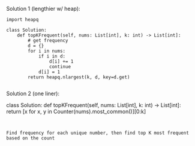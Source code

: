 Solution 1 (lengthier w/ heap):
```
import heapq

class Solution:
    def topKFrequent(self, nums: List[int], k: int) -> List[int]:
        # get frequency
        d = {}
        for i in nums:
            if i in d:
                d[i] += 1
                continue
            d[i] = 1
        return heapq.nlargest(k, d, key=d.get) 
            
```
Solution 2 (one liner):

class Solution:
    def topKFrequent(self, nums: List[int], k: int) -> List[int]:
        return [x for x, y in Counter(nums).most_common()][0:k]

```


Find frequency for each unique number, then find top K most frequent based on the count